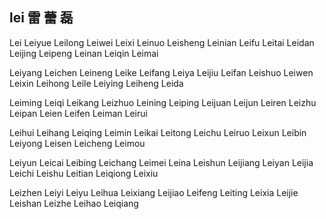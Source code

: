 lei  雷 蕾 磊
---

Lei Leiyue Leilong Leiwei Leixi Leinuo Leisheng Leinian Leifu Leitai Leidan Leijing Leipeng Leinan Leiqin Leimai 

Leiyang Leichen Leineng Leike Leifang Leiya Leijiu Leifan Leishuo Leiwen Leixin Leihong Leile Leiying Leiheng Leida 

Leiming Leiqi Leikang Leizhuo Leining Leiping Leijuan Leijun Leiren Leizhu Leipan  Leien Leifen Leiman Leirui

Leihui Leihang Leiqing Leimin Leikai Leitong Leichu Leiruo  Leixun  Leibin Leiyong Leisen Leicheng Leimou

Leiyun Leicai Leibing Leichang Leimei   Leina Leishun Leijiang  Leiyan Leijia Leichi  Leishu Leitian Leiqiong Leixiu

Leizhen Leiyi Leiyu Leihua Leixiang Leijiao Leifeng Leiting  Leixia  Leijie   Leishan Leizhe Leihao Leiqiang 
